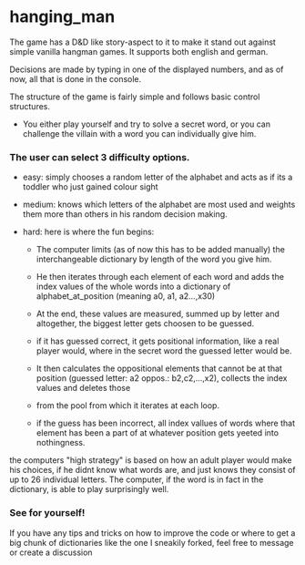 # hanging_man

The game has a D&D like story-aspect to it to make it stand out against simple vanilla hangman games.
It supports both english and german.

Decisions are made by typing in one of the displayed numbers, and as of now, all that is done in the console.

The structure of the game is fairly simple and follows basic control structures.

- You either play yourself and try to solve a secret word, or you can challenge the villain with a word you can individually give him.

### The user can select 3 difficulty options.

  - easy: simply chooses a random letter of the alphabet and acts as if its a toddler who just gained colour sight
  - medium: knows which letters of the alphabet are most used and weights them more than others in his random decision making.
  - hard: here is where the fun begins:
  
      - The computer limits (as of now this has to be added manually) the interchangeable dictionary by length of the word you give him.
      - He then iterates through each element of each word and adds the index values of the whole words into a dictionary of alphabet_at_position (meaning a0, a1, a2...,x30)
      - At the end, these values are measured, summed up by letter and altogether, the biggest letter gets choosen to be guessed.
    
      - if it has guessed correct, it gets positional information, like a real player would, where in the secret word the guessed letter would be. 
      - It then calculates the oppositional elements that cannot be at that position (guessed letter: a2 oppos.: b2,c2,...,x2), collects the index values and deletes those
      - from the pool from which it iterates at each loop.
      - if the guess has been incorrect, all index vallues of words where that element has been a part of at whatever position gets yeeted into nothingness. 

the computers "high strategy" is based on how an adult player would make his choices, if he didnt know what words are, and just knows they consist of up to 26 individual letters.
The computer, if the word is in fact in the dictionary, is able to play surprisingly well. 

### See for yourself! 

If you have any tips and tricks on how to improve the code or where to get a big chunk of dictionaries like the one I sneakily forked, feel free to message or create a discussion
